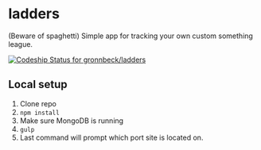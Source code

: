ladders
=======

(Beware of spaghetti) Simple app for tracking your own custom something league.

[ ![Codeship Status for gronnbeck/ladders](https://codeship.com/projects/9d3ceb70-5077-0132-086b-661f60be2436/status)](https://codeship.com/projects/48031)

## Local setup
1. Clone repo
2. ```npm install```
3. Make sure MongoDB is running
4. ```gulp```
5. Last command will prompt which port site is located on.

